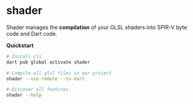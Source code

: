 # shader

Shader manages the **compilation** of your GLSL shaders into SPIR-V byte code and Dart code.

**Quickstart**

```bash
# Install cli
dart pub global activate shader

# Compile all glsl files in our project
shader --use-remote --to-dart

# Discover all features
shader --help
```